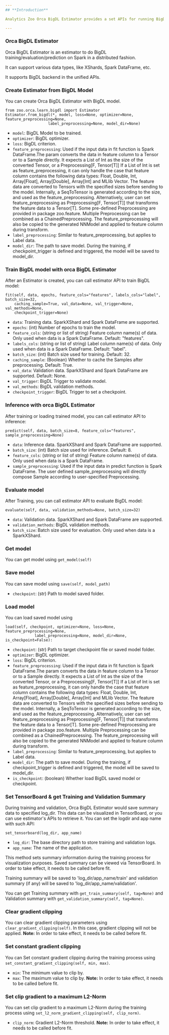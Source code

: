 ```yaml
---
## **Introduction**

Analytics Zoo Orca BigDL Estimator provides a set APIs for running BigDL model on Spark in a distributed fashion.

---
```


### Orca BigDL Estimator

Orca BigDL Estimator is an estimator to do BigDL training/evaluation/prediction on Spark in a distributed fashion.

It can support various data types, like XShards, Spark DataFrame, etc.

It supports BigDL backend in the unified APIs.

### Create Estimator from BigDL Model

You can create Orca BigDL Estimator with BigDL model.

```
from zoo.orca.learn.bigdl import Estimator
Estimator.from_bigdl(*, model, loss=None, optimizer=None, feature_preprocessing=None,
                   label_preprocessing=None, model_dir=None)
```
* `model`: BigDL Model to be trained.
* `optimizer`: BigDL optimizer.
* `loss`: BigDL criterion.
* `feature_preprocessing`: Used if the input data in fit function is Spark DataFrame.The param converts the data in feature column to a Tensor or to a Sample directly. It expects a List of Int as the size of the converted Tensor, or a Preprocessing[F, Tensor[T]]
    If a List of Int is set as feature_preprocessing, it can only handle the case that feature column contains the following data types: Float, Double, Int, Array[Float], Array[Double], Array[Int] and MLlib Vector. The feature data are converted to Tensors with the specified sizes before sending to the model. Internally, a SeqToTensor is generated according to the size, and used as the feature_preprocessing.
    Alternatively, user can set feature_preprocessing as Preprocessing[F, Tensor[T]] that transforms the feature data to a Tensor[T]. Some pre-defined Preprocessing are provided in package zoo.feature. Multiple Preprocessing can be combined as a ChainedPreprocessing.
    The feature_preprocessing will also be copied to the generated NNModel and applied to feature column during transform.
* `label_preprocessing`: Similar to feature_preprocessing, but applies to Label data.
* `model_dir`: The path to save model. During the training, if checkpoint_trigger is defined and triggered, the model will be saved to model_dir.

### Train BigDL model with orca BigDL Estimator
After an Estimator is created, you can call estimator API to train BigDL model:
```
fit(self, data, epochs, feature_cols="features", labels_cols="label", batch_size=32,
    caching_sample=True, val_data=None, val_trigger=None, val_methods=None,
    checkpoint_trigger=None)
```
* `data`: Training data. SparkXShard and Spark DataFrame are supported.
* `epochs`: (int) Number of epochs to train the model.
* `feature_cols`: (string or list of string) Feature column name(s) of data. Only used when data is a Spark DataFrame. Default: "features".
* `labels_cols`: (string or list of string) Label column name(s) of data. Only used when data is a Spark DataFrame. Default: "label".
* `batch_size`: (int) Batch size used for training. Default: 32.
* `caching_sample`: (Boolean) Whether to cache the Samples after preprocessing. Default: True.
* `val_data`: Validation data. SparkXShard and Spark DataFrame are supported. Default: None.
* `val_trigger`: BigDL Trigger to validate model.
* `val_methods`: BigDL validation methods.
* `checkpoint_trigger`: BigDL Trigger to set a checkpoint.

### Inference with orca BigDL Estimator
After training or loading trained model, you can call estimator API to inference:
```
predict(self, data, batch_size=8, feature_cols="features", sample_preprocessing=None)
```
* `data`: Inference data. SparkXShard and Spark DataFrame are supported.
* `batch_size`: (int) Batch size used for inference. Default: 8.
* `feature_cols`:  (string or list of string) Feature column name(s) of data. Only used when data is a Spark DataFrame.
* `sample_preprocessing`: Used if the input data in predict function is Spark DataFrame. The user defined sample_preprocessing will directly compose Sample according to user-specified Preprocessing.

### Evaluate model
After Training, you can call estimator API to evaluate BigDL model:
```
evaluate(self, data, validation_methods=None, batch_size=32)
```
* `data`: Validation data. SparkXShard and Spark DataFrame are supported.
* `validation_methods`: BigDL validation methods.
* `batch_size`: Batch size used for evaluation. Only used when data is a SparkXShard.

### Get model
You can get model using `get_model(self)`

### Save model
You can save model using `save(self, model_path)`
* `checkpoint`: (str) Path to model saved folder.

### Load model
You can load saved model using
```
load(self, checkpoint, optimizer=None, loss=None, feature_preprocessing=None,
             label_preprocessing=None, model_dir=None, is_checkpoint=False):
```
* `checkpoint`: (str) Path to target checkpoint file or saved model folder.
* `optimizer`: BigDL optimizer.
* `loss`: BigDL criterion.
* `feature_preprocessing`: Used if the input data in fit function is Spark DataFrame.The param converts the data in feature column to a Tensor or to a Sample directly. It expects a List of Int as the size of the converted Tensor, or a Preprocessing[F, Tensor[T]]
    If a List of Int is set as feature_preprocessing, it can only handle the case that feature column contains the following data types: Float, Double, Int, Array[Float], Array[Double], Array[Int] and MLlib Vector. The feature data are converted to Tensors with the specified sizes before sending to the model. Internally, a SeqToTensor is generated according to the size, and used as the feature_preprocessing.
    Alternatively, user can set feature_preprocessing as Preprocessing[F, Tensor[T]] that transforms the feature data to a Tensor[T]. Some pre-defined Preprocessing are provided in package zoo.feature. Multiple Preprocessing can be combined as a ChainedPreprocessing.
    The feature_preprocessing will also be copied to the generated NNModel and applied to feature column during transform.
* `label_preprocessing`: Similar to feature_preprocessing, but applies to Label data.
* `model_dir`: The path to save model. During the training, if checkpoint_trigger is defined and triggered, the model will be saved to model_dir.
* `is_checkpoint`: (boolean) Whether load BigDL saved model or checkpoint.

### Set TensorBoard & get Training and Validation Summary
During training and validation, Orca BigDL Estimator would save summary data to specified log_dir. This data can be visualized in TensorBoard, or you can use estimator's APIs to retrieve it. You can set the logdir and app name with such API:
```
set_tensorboard(log_dir, app_name)
```
* `log_dir`: The base directory path to store training and validation logs.
* `app_name`: The name of the application.

This method sets summary information during the training process for visualization purposes. Saved summary can be viewed via TensorBoard. In order to take effect, it needs to be called before fit.

Training summary will be saved to 'log_dir/app_name/train' and validation summary (if any) will be saved to 'log_dir/app_name/validation'.

You can get Training summary with `get_train_summary(self, tag=None)` and Validation summary with `get_validation_summary(self, tag=None)`.

### Clear gradient clipping
You can clear gradient clipping parameters using `clear_gradient_clipping(self)`. In this case, gradient clipping will not be applied.
**Note:** In order to take effect, it needs to be called before fit.

### Set constant gradient clipping
You can Set constant gradient clipping during the training process using `set_constant_gradient_clipping(self, min, max)`.
* `min`: The minimum value to clip by.
* `max`: The maximum value to clip by.
**Note:** In order to take effect, it needs to be called before fit.

### Set clip gradient to a maximum L2-Norm
You can set clip gradient to a maximum L2-Norm during the training process using `set_l2_norm_gradient_clipping(self, clip_norm)`.
* `clip_norm`: Gradient L2-Norm threshold.
**Note:** In order to take effect, it needs to be called before fit.



